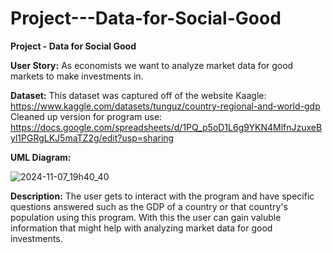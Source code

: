 # Project---Data-for-Social-Good
**Project - Data for Social Good**


**User Story:**
As economists we want to analyze market data for good markets to make investments in.

**Dataset:**
This dataset was captured off of the website Kaagle:
https://www.kaggle.com/datasets/tunguz/country-regional-and-world-gdp
Cleaned up version for program use:
https://docs.google.com/spreadsheets/d/1PQ_p5oD1L6g9YKN4MlfnJzuxeByl1PGRgLKJ5maTZ2g/edit?usp=sharing

**UML Diagram:**


![2024-11-07_19h40_40](https://github.com/user-attachments/assets/2100d8c1-ad6f-48a5-86d0-b20c38a561bc)

**Description:**
The user gets to interact with the program and have specific questions answered such as the GDP of a country or that country's population using this program. With this the user can gain valuble information that might help with analyzing market data for good investments.
